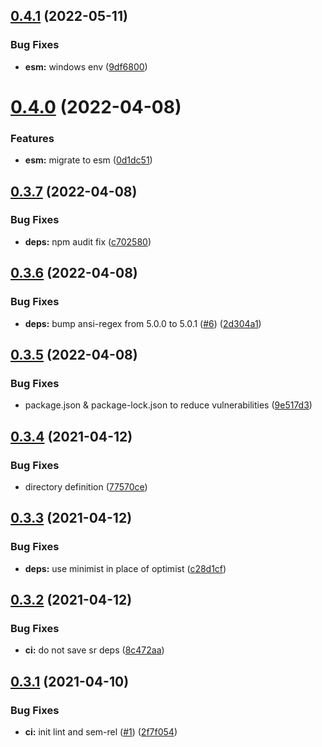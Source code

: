 ## [0.4.1](https://github.com/MrSwitch/localhost/compare/v0.4.0...v0.4.1) (2022-05-11)


### Bug Fixes

* **esm:** windows env ([9df6800](https://github.com/MrSwitch/localhost/commit/9df6800195e77d343a19842309f672f01625abfc))

# [0.4.0](https://github.com/MrSwitch/localhost/compare/v0.3.7...v0.4.0) (2022-04-08)


### Features

* **esm:** migrate to esm ([0d1dc51](https://github.com/MrSwitch/localhost/commit/0d1dc51943caeeda5ecd5d1b21af4f1d2250d36b))

## [0.3.7](https://github.com/MrSwitch/localhost/compare/v0.3.6...v0.3.7) (2022-04-08)


### Bug Fixes

* **deps:** npm audit fix ([c702580](https://github.com/MrSwitch/localhost/commit/c702580d56fa3639585efc4847eb3dcd4fd4930f))

## [0.3.6](https://github.com/MrSwitch/localhost/compare/v0.3.5...v0.3.6) (2022-04-08)


### Bug Fixes

* **deps:** bump ansi-regex from 5.0.0 to 5.0.1 ([#6](https://github.com/MrSwitch/localhost/issues/6)) ([2d304a1](https://github.com/MrSwitch/localhost/commit/2d304a12be030634fcc46094fac9fa30589edc69))

## [0.3.5](https://github.com/MrSwitch/localhost/compare/v0.3.4...v0.3.5) (2022-04-08)


### Bug Fixes

* package.json & package-lock.json to reduce vulnerabilities ([9e517d3](https://github.com/MrSwitch/localhost/commit/9e517d396707a6ba1b8bd6dfc8e56ccfa0dc824b))

## [0.3.4](https://github.com/MrSwitch/localhost/compare/v0.3.3...v0.3.4) (2021-04-12)


### Bug Fixes

* directory definition ([77570ce](https://github.com/MrSwitch/localhost/commit/77570ce58b28fe014c7677c1970f7f2691539c6e))

## [0.3.3](https://github.com/MrSwitch/localhost/compare/v0.3.2...v0.3.3) (2021-04-12)


### Bug Fixes

* **deps:** use minimist in place of optimist ([c28d1cf](https://github.com/MrSwitch/localhost/commit/c28d1cfe20ca2fd89190ac10144d44eeeaf02d48))

## [0.3.2](https://github.com/MrSwitch/localhost/compare/v0.3.1...v0.3.2) (2021-04-12)


### Bug Fixes

* **ci:** do not save sr deps ([8c472aa](https://github.com/MrSwitch/localhost/commit/8c472aae2e0146852e75f85f2da432965d50ccf3))

## [0.3.1](https://github.com/MrSwitch/localhost/compare/v0.3.0...v0.3.1) (2021-04-10)


### Bug Fixes

* **ci:** init lint and sem-rel ([#1](https://github.com/MrSwitch/localhost/issues/1)) ([2f7f054](https://github.com/MrSwitch/localhost/commit/2f7f054d3546784ddde5709c637e97f57bbb7e69))
